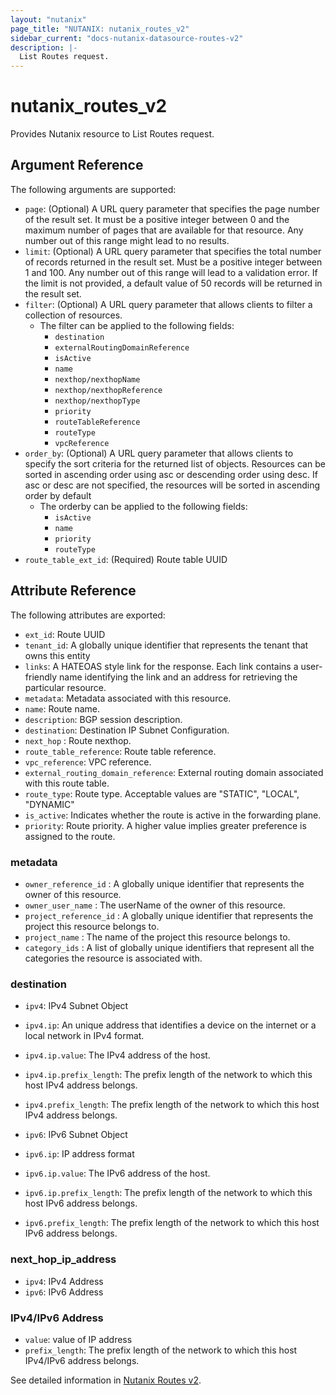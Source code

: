 ```yaml
---
layout: "nutanix"
page_title: "NUTANIX: nutanix_routes_v2"
sidebar_current: "docs-nutanix-datasource-routes-v2"
description: |-
  List Routes request.
---
```


# nutanix_routes_v2

Provides Nutanix resource to List Routes request.


## Argument Reference

The following arguments are supported:
* `page`: (Optional) A URL query parameter that specifies the page number of the result set. It must be a positive integer between 0 and the maximum number of pages that are available for that resource. Any number out of this range might lead to no results.
* `limit`: (Optional) A URL query parameter that specifies the total number of records returned in the result set. Must be a positive integer between 1 and 100. Any number out of this range will lead to a validation error. If the limit is not provided, a default value of 50 records will be returned in the result set.
* `filter`: (Optional) A URL query parameter that allows clients to filter a collection of resources.
    * The filter can be applied to the following fields:
        * `destination`
        * `externalRoutingDomainReference`
        * `isActive`
        * `name`
        * `nexthop/nexthopName`
        * `nexthop/nexthopReference`
        * `nexthop/nexthopType`
        * `priority`
        * `routeTableReference`
        * `routeType`
        * `vpcReference`
* `order_by`: (Optional) A URL query parameter that allows clients to specify the sort criteria for the returned list of objects. Resources can be sorted in ascending order using asc or descending order using desc. If asc or desc are not specified, the resources will be sorted in ascending order by default
    * The orderby can be applied to the following fields:
        * `isActive`
        * `name`
        * `priority`
        * `routeType`
* `route_table_ext_id`: (Required) Route table UUID

## Attribute Reference
The following attributes are exported:
* `ext_id`: Route UUID
* `tenant_id`: A globally unique identifier that represents the tenant that owns this entity
* `links`: A HATEOAS style link for the response. Each link contains a user-friendly name identifying the link and an address for retrieving the particular resource.
* `metadata`: Metadata associated with this resource.
* `name`:  Route name.
* `description`:  BGP session description.
* `destination`:  Destination IP Subnet Configuration.
* `next_hop` :  Route nexthop.
* `route_table_reference`:  Route table reference.
* `vpc_reference`:  VPC reference.
* `external_routing_domain_reference`:  External routing domain associated with this route table.
* `route_type`: Route type. Acceptable values are "STATIC", "LOCAL", "DYNAMIC"
* `is_active`:  Indicates whether the route is active in the forwarding plane.
* `priority`:  Route priority. A higher value implies greater preference is assigned to the route.

### metadata
* `owner_reference_id` :  A globally unique identifier that represents the owner of this resource.
* `owner_user_name` :  The userName of the owner of this resource.
* `project_reference_id` :  A globally unique identifier that represents the project this resource belongs to.
* `project_name` :  The name of the project this resource belongs to.
* `category_ids` :  A list of globally unique identifiers that represent all the categories the resource is associated with.


### destination
* `ipv4`:  IPv4 Subnet Object
* `ipv4.ip`:  An unique address that identifies a device on the internet or a local network in IPv4 format.
* `ipv4.ip.value`:  The IPv4 address of the host.
* `ipv4.ip.prefix_length`:  The prefix length of the network to which this host IPv4 address belongs.
* `ipv4.prefix_length`:  The prefix length of the network to which this host IPv4 address belongs.

* `ipv6`:  IPv6 Subnet Object
* `ipv6.ip`:  IP address format
* `ipv6.ip.value`:  The IPv6 address of the host.
* `ipv6.ip.prefix_length`:  The prefix length of the network to which this host IPv6 address belongs.
* `ipv6.prefix_length`: The prefix length of the network to which this host IPv6 address belongs.


### next_hop_ip_address
* `ipv4`: IPv4 Address
* `ipv6`: IPv6 Address


### IPv4/IPv6 Address
* `value`:  value of IP address
* `prefix_length`: The prefix length of the network to which this host IPv4/IPv6 address belongs.


See detailed information in [Nutanix Routes v2](https://developers.nutanix.com/api-reference?namespace=networking&version=v4.0.b1).